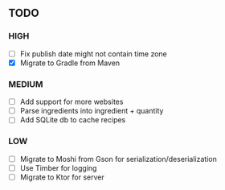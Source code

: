 ## TODO

### HIGH
- [ ] Fix publish date might not contain time zone
- [x] Migrate to Gradle from Maven

### MEDIUM
- [ ] Add support for more websites
- [ ] Parse ingredients into ingredient + quantity
- [ ] Add SQLite db to cache recipes

### LOW
- [ ] Migrate to Moshi from Gson for serialization/deserialization
- [ ] Use Timber for logging
- [ ] Migrate to Ktor for server